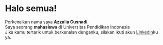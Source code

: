# Halo semua! 

Perkenalkan nama saya **Azzalia Gusnadi**.<br>
Saya seorang **mahasiswa** di Universitas Pendidikan Indonesia<br>
Jika kamu tertarik untuk berkenalan denganku, silakan ikuti akun [Linkedin](https://www.linkedin.com/in/azzalia-gusnadi-327861251)ku ya.
